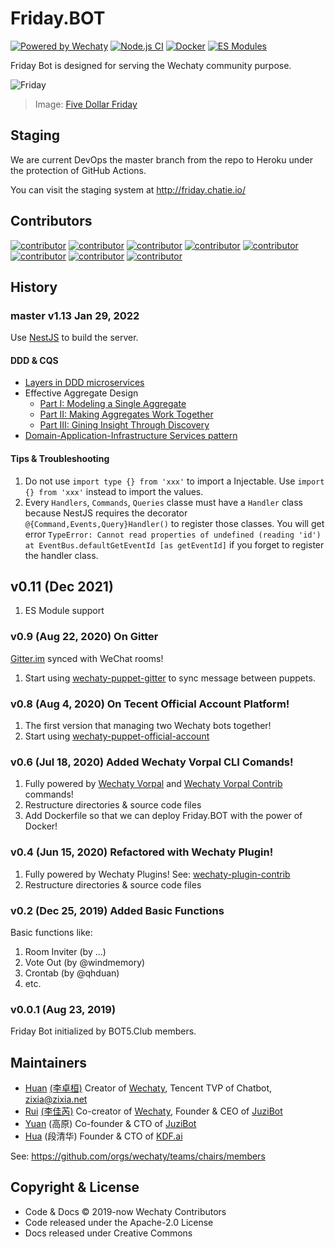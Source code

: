 # Friday.BOT

[![Powered by Wechaty](https://img.shields.io/badge/Powered%20By-Wechaty-brightgreen.svg)](https://wechaty.js.org)
[![Node.js CI](https://github.com/wechaty/friday/workflows/Node.js%20CI/badge.svg)](https://github.com/wechaty/friday/actions?query=workflow%3A%22Node.js+CI%22)
[![Docker](https://github.com/wechaty/friday/workflows/Docker/badge.svg)](https://github.com/wechaty/friday/actions?query=workflow%3ADocker)
[![ES Modules](https://img.shields.io/badge/ES-Modules-brightgreen)](https://github.com/Chatie/tsconfig/issues/16)

Friday Bot is designed for serving the Wechaty community purpose.

![Friday](docs/images/friday.svg)

> Image: [Five Dollar Friday](https://www.robsdogs.net.au/product/five-dollar-friday/)

## Staging

We are current DevOps the master branch from the repo to Heroku under the protection of GitHub Actions.

You can visit the staging system at <http://friday.chatie.io/>

## Contributors

[![contributor](https://sourcerer.io/fame/huan/wechaty/friday/images/0)](https://sourcerer.io/fame/huan/wechaty/friday/links/0)
[![contributor](https://sourcerer.io/fame/huan/wechaty/friday/images/1)](https://sourcerer.io/fame/huan/wechaty/friday/links/1)
[![contributor](https://sourcerer.io/fame/huan/wechaty/friday/images/2)](https://sourcerer.io/fame/huan/wechaty/friday/links/2)
[![contributor](https://sourcerer.io/fame/huan/wechaty/friday/images/3)](https://sourcerer.io/fame/huan/wechaty/friday/links/3)
[![contributor](https://sourcerer.io/fame/huan/wechaty/friday/images/4)](https://sourcerer.io/fame/huan/wechaty/friday/links/4)
[![contributor](https://sourcerer.io/fame/huan/wechaty/friday/images/5)](https://sourcerer.io/fame/huan/wechaty/friday/links/5)
[![contributor](https://sourcerer.io/fame/huan/wechaty/friday/images/6)](https://sourcerer.io/fame/huan/wechaty/friday/links/6)
[![contributor](https://sourcerer.io/fame/huan/wechaty/friday/images/7)](https://sourcerer.io/fame/huan/wechaty/friday/links/7)

## History

### master v1.13 Jan 29, 2022

Use [NestJS](https://docs.nestjs.com/recipes/cqrs) to build the server.

#### DDD & CQS

- [Layers in DDD microservices](https://docs.microsoft.com/en-us/dotnet/architecture/microservices/microservice-ddd-cqrs-patterns/ddd-oriented-microservice#layers-in-ddd-microservices)
- Effective Aggregate Design
  - [Part I: Modeling a Single Aggregate](https://www.dddcommunity.org/wp-content/uploads/files/pdf_articles/Vernon_2011_1.pdf)
  - [Part II: Making Aggregates Work Together](https://www.dddcommunity.org/wp-content/uploads/files/pdf_articles/Vernon_2011_2.pdf)
  - [Part III: Gining Insight Through Discovery](https://www.dddcommunity.org/wp-content/uploads/files/pdf_articles/Vernon_2011_3.pdf)
- [Domain-Application-Infrastructure Services pattern](https://badia-kharroubi.gitbooks.io/microservices-architecture/content/patterns/tactical-patterns/domain-application-infrastructure-services-pattern.html)

#### Tips & Troubleshooting

1. Do not use `import type {} from 'xxx'` to import a Injectable. Use `import {} from 'xxx'` instead to import the values.
1. Every `Handlers`, `Commands`, `Queries` classe must have a `Handler` class because NestJS requires the decorator `@{Command,Events,Query}Handler()` to register those classes. You will get error `TypeError: Cannot read properties of undefined (reading 'id') at EventBus.defaultGetEventId [as getEventId]` if you forget to register the handler class.

## v0.11 (Dec 2021)

1. ES Module support

### v0.9 (Aug 22, 2020) On Gitter

[Gitter.im](https://gitter.im/wechaty/wechaty) synced with WeChat rooms!

1. Start using [wechaty-puppet-gitter](https://github.com/wechaty/wechaty-puppet-gitter) to sync message between puppets.

### v0.8 (Aug 4, 2020) On Tecent Official Account Platform!

1. The first version that managing two Wechaty bots together!
1. Start using [wechaty-puppet-official-account](https://github.com/wechaty/wechaty-puppet-official-account)

### v0.6 (Jul 18, 2020) Added Wechaty Vorpal CLI Comands!

1. Fully powered by [Wechaty Vorpal](https://github.com/wechaty/wechaty-vorpal) and [Wechaty Vorpal Contrib](https://github.com/wechaty/wechaty-vorpa-contrib) commands!
1. Restructure directories & source code files
1. Add Dockerfile so that we can deploy Friday.BOT with the power of Docker!

### v0.4 (Jun 15, 2020) Refactored with Wechaty Plugin!

1. Fully powered by Wechaty Plugins! See: [wechaty-plugin-contrib](https://github.com/wechaty/wechaty-plugin-contrib)
1. Restructure directories & source code files

### v0.2 (Dec 25, 2019) Added Basic Functions

Basic functions like:

1. Room Inviter (by ...)
1. Vote Out (by @windmemory)
1. Crontab (by @qhduan)
1. etc.

### v0.0.1 (Aug 23, 2019)

Friday Bot initialized by BOT5.Club members.

## Maintainers

- [Huan](https://github.com/huan) [(李卓桓)](http://linkedin.com/in/zixia) Creator of [Wechaty](https://github.com/wechaty/wechaty), Tencent TVP of Chatbot, <zixia@zixia.net>
- [Rui](https://github.com/lijiarui) [(李佳芮)](https://lijiarui.github.io) Co-creator of [Wechaty](https://github.com/wechaty/wechaty), Founder & CEO of [JuziBot](https://www.juzi.bot/)
- [Yuan](https://github.com/windmemory) (高原) Co-founder & CTO of [JuziBot](https://www.juzi.bot/)
- [Hua](https://github.com/qhduan) (段清华) Founder & CTO of [KDF.ai](https://kdf.ai)

See: <https://github.com/orgs/wechaty/teams/chairs/members>

## Copyright & License

- Code & Docs © 2019-now Wechaty Contributors
- Code released under the Apache-2.0 License
- Docs released under Creative Commons
